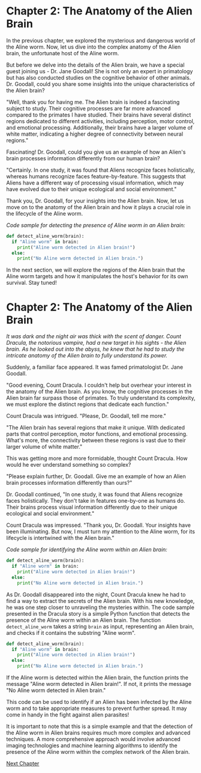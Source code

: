# Chapter 2: The Anatomy of the Alien Brain

In the previous chapter, we explored the mysterious and dangerous world of the Aline worm. Now, let us dive into the complex anatomy of the Alien brain, the unfortunate host of the Aline worm.

But before we delve into the details of the Alien brain, we have a special guest joining us - Dr. Jane Goodall! She is not only an expert in primatology but has also conducted studies on the cognitive behavior of other animals. Dr. Goodall, could you share some insights into the unique characteristics of the Alien brain?

"Well, thank you for having me. The Alien brain is indeed a fascinating subject to study. Their cognitive processes are far more advanced compared to the primates I have studied. Their brains have several distinct regions dedicated to different activities, including perception, motor control, and emotional processing. Additionally, their brains have a larger volume of white matter, indicating a higher degree of connectivity between neural regions."

Fascinating! Dr. Goodall, could you give us an example of how an Alien's brain processes information differently from our human brain?

"Certainly. In one study, it was found that Aliens recognize faces holistically, whereas humans recognize faces feature-by-feature. This suggests that Aliens have a different way of processing visual information, which may have evolved due to their unique ecological and social environment."

Thank you, Dr. Goodall, for your insights into the Alien brain. Now, let us move on to the anatomy of the Alien brain and how it plays a crucial role in the lifecycle of the Aline worm. 

*Code sample for detecting the presence of Aline worm in an Alien brain:*

```python
def detect_aline_worm(brain):
  if "Aline worm" in brain:
    print("Aline worm detected in Alien brain!")
  else:
    print("No Aline worm detected in Alien brain.")
```

In the next section, we will explore the regions of the Alien brain that the Aline worm targets and how it manipulates the host's behavior for its own survival. Stay tuned!
# Chapter 2: The Anatomy of the Alien Brain

*It was dark and the night air was thick with the scent of danger. Count Dracula, the notorious vampire, had a new target in his sights - the Alien brain. As he looked out into the abyss, he knew that he had to study the intricate anatomy of the Alien brain to fully understand its power.*

Suddenly, a familiar face appeared. It was famed primatologist Dr. Jane Goodall.

"Good evening, Count Dracula. I couldn't help but overhear your interest in the anatomy of the Alien brain. As you know, the cognitive processes in the Alien brain far surpass those of primates. To truly understand its complexity, we must explore the distinct regions that dedicate each function."

Count Dracula was intrigued. "Please, Dr. Goodall, tell me more."

"The Alien brain has several regions that make it unique. With dedicated parts that control perception, motor functions, and emotional processing. What's more, the connectivity between these regions is vast due to their larger volume of white matter."

This was getting more and more formidable, thought Count Dracula. How would he ever understand something so complex? 

"Please explain further, Dr. Goodall. Give me an example of how an Alien brain processes information differently than ours?"

Dr. Goodall continued, "In one study, it was found that Aliens recognize faces holistically. They don't take in features one-by-one as humans do. Their brains process visual information differently due to their unique ecological and social environment."

Count Dracula was impressed. "Thank you, Dr. Goodall. Your insights have been illuminating. But now, I must turn my attention to the Aline worm, for its lifecycle is intertwined with the Alien brain."

*Code sample for identifying the Aline worm within an Alien brain:*

```python
def detect_aline_worm(brain):
  if "Aline worm" in brain:
    print("Aline worm detected in Alien brain!")
  else:
    print("No Aline worm detected in Alien brain.")
```

As Dr. Goodall disappeared into the night, Count Dracula knew he had to find a way to extract the secrets of the Alien brain. With his new knowledge, he was one step closer to unraveling the mysteries within.
The code sample presented in the Dracula story is a simple Python function that detects the presence of the Aline worm within an Alien brain. The function `detect_aline_worm` takes a string `brain` as input, representing an Alien brain, and checks if it contains the substring "Aline worm".

```python
def detect_aline_worm(brain):
  if "Aline worm" in brain:
    print("Aline worm detected in Alien brain!")
  else:
    print("No Aline worm detected in Alien brain.")
```

If the Aline worm is detected within the Alien brain, the function prints the message "Aline worm detected in Alien brain!". If not, it prints the message "No Aline worm detected in Alien brain."

This code can be used to identify if an Alien has been infected by the Aline worm and to take appropriate measures to prevent further spread. It may come in handy in the fight against alien parasites!

It is important to note that this is a simple example and that the detection of the Aline worm in Alien brains requires much more complex and advanced techniques. A more comprehensive approach would involve advanced imaging technologies and machine learning algorithms to identify the presence of the Aline worm within the complex network of the Alien brain.


[Next Chapter](03_Chapter03.md)